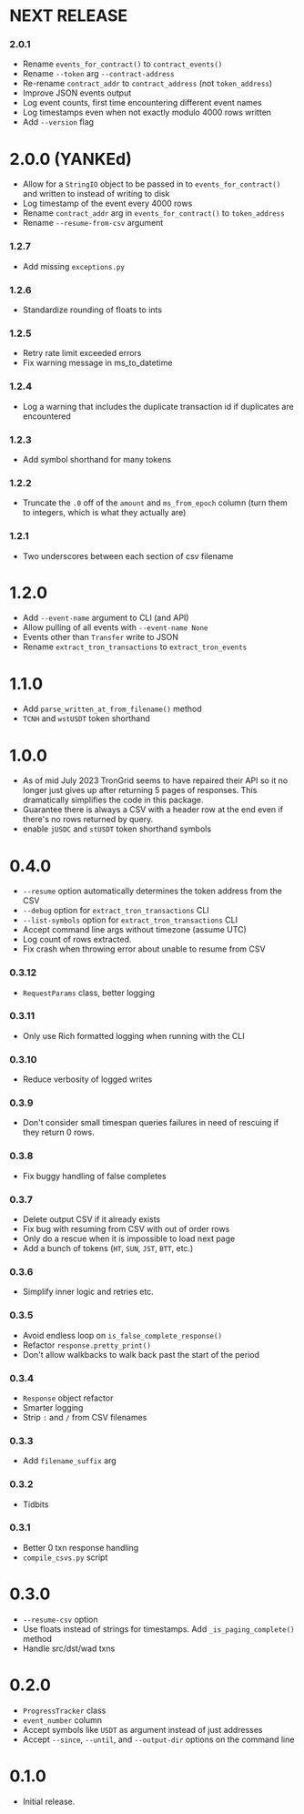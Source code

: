 # NEXT RELEASE

### 2.0.1
* Rename `events_for_contract()` to `contract_events()`
* Rename `--token` arg `--contract-address`
* Re-rename `contract_addr` to `contract_address` (not `token_address`)
* Improve JSON events output
* Log event counts, first time encountering different event names
* Log timestamps even when not exactly modulo 4000 rows written
* Add `--version` flag

# 2.0.0 (YANKEd)
* Allow for a `StringIO` object to be passed in to `events_for_contract()` and written to instead of writing to disk
* Log timestamp of the event every 4000 rows
* Rename `contract_addr` arg in `events_for_contract()` to `token_address`
* Rename `--resume-from-csv` argument

### 1.2.7
* Add missing `exceptions.py`

### 1.2.6
* Standardize rounding of floats to ints

### 1.2.5
* Retry rate limit exceeded errors
* Fix warning message in ms_to_datetime

### 1.2.4
* Log a warning that includes the duplicate transaction id if duplicates are encountered

### 1.2.3
* Add symbol shorthand for many tokens

### 1.2.2
* Truncate the `.0` off of the `amount` and `ms_from_epoch` column (turn them to integers, which is what they actually are)

### 1.2.1
* Two underscores between each section of csv filename

# 1.2.0
* Add `--event-name` argument to CLI (and API)
* Allow pulling of all events with `--event-name None`
* Events other than `Transfer` write to JSON
* Rename `extract_tron_transactions` to `extract_tron_events`

# 1.1.0
* Add `parse_written_at_from_filename()` method
* `TCNH` and `wstUSDT` token shorthand

# 1.0.0
* As of mid July 2023 TronGrid seems to have repaired their API so it no longer just gives up after returning 5 pages of responses. This dramatically simplifies the code in this package.
* Guarantee there is always a CSV with a header row at the end even if there's no rows returned by query.
* enable `jUSDC` and `stUSDT` token shorthand symbols

# 0.4.0
* `--resume` option automatically determines the token address from the CSV
* `--debug` option for `extract_tron_transactions` CLI
* `--list-symbols` option for `extract_tron_transactions` CLI
* Accept command line args without timezone (assume UTC)
* Log count of rows extracted.
* Fix crash when throwing error about unable to resume from CSV

### 0.3.12
* `RequestParams` class, better logging

### 0.3.11
* Only use Rich formatted logging when running with the CLI

### 0.3.10
* Reduce verbosity of logged writes

### 0.3.9
* Don't consider small timespan queries failures in need of rescuing if they return 0 rows.

### 0.3.8
* Fix buggy handling of false completes

### 0.3.7
* Delete output CSV if it already exists
* Fix bug with resuming from CSV with out of order rows
* Only do a rescue when it is impossible to load next page
* Add a bunch of tokens (`HT`, `SUN`, `JST`, `BTT`, etc.)

### 0.3.6
* Simplify inner logic and retries etc.

### 0.3.5
* Avoid endless loop on `is_false_complete_response()`
* Refactor `response.pretty_print()`
* Don't allow walkbacks to walk back past the start of the period

### 0.3.4
* `Response` object refactor
* Smarter logging
* Strip `:` and `/` from CSV filenames

### 0.3.3
* Add `filename_suffix` arg

### 0.3.2
* Tidbits

### 0.3.1
* Better 0 txn response handling
* `compile_csvs.py` script

# 0.3.0
* `--resume-csv` option
* Use floats instead of strings for timestamps. Add `_is_paging_complete()` method
* Handle src/dst/wad txns

# 0.2.0
* `ProgressTracker` class
* `event_number` column
* Accept symbols like `USDT` as argument instead of just addresses
* Accept `--since`, `--until`, and `--output-dir` options on the command line

# 0.1.0
* Initial release.
